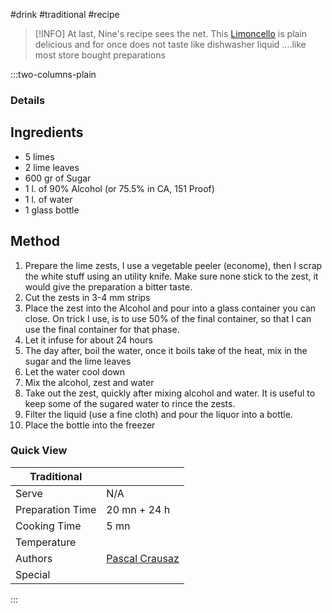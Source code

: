 #drink #traditional #recipe

> [!INFO]
> At last, Nine's recipe sees the net. This [Limoncello](http://en.wikipedia.org/wiki/Limoncello) is plain delicious and for once does not taste like dishwasher liquid ....like most store bought preparations

:::two-columns-plain

### Details
## Ingredients

- 5 limes
- 2 lime leaves
- 600 gr of Sugar
- 1 l. of 90% Alcohol (or 75.5% in CA, 151 Proof)
- 1 l. of water
- 1 glass bottle


## Method

1. Prepare the lime zests, I use a vegetable peeler (econome), then I scrap the white stuff using an utility knife. Make sure none stick to the zest, it would give the preparation a bitter taste.
2. Cut the zests in 3-4 mm strips
3. Place the zest into the Alcohol and pour into a glass container you can close. On trick I use, is to use 50% of the final container, so that I can use the final container for that phase.
4. Let it infuse for about 24 hours
5. The day after, boil the water, once it boils take of the heat, mix in the sugar and the lime leaves
6. Let the water cool down
7. Mix the alcohol, zest and water
8. Take out the zest, quickly after mixing alcohol and water. It is useful to keep some of the sugared water to rince the zests.
9. Filter the liquid (use a fine cloth) and pour the liquor into a bottle.
10. Place the bottle into the freezer



### Quick View
| Traditional      |                                                |
| ---------------- | ---------------------------------------------- |
| Serve            | N/A                                            |
| Preparation Time | 20 mn + 24 h                                   |
| Cooking Time     | 5 mn                                           |
| Temperature      |                                                |
| Authors          | [Pascal Crausaz](mailto:pascal@askpascal.com)  |
| Special          |                                                |

:::


